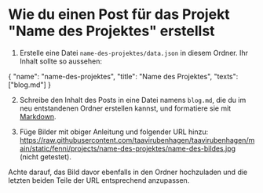 # Wie du einen Post für das Projekt "Name des Projektes" erstellst

1. Erstelle eine Datei ```name-des-projektes/data.json``` in diesem Ordner. Ihr Inhalt sollte so aussehen:

{
    "name": "name-des-projektes",
    "title": "Name des Projektes",
    <!---"staticImageUrls": ["Die Namen der Bilder", "die du im Post verwenden möchtest", "und in den Projekt-Ordner eingefügt hast", "zum Beispiel", "bild.png"],
    "onlineImageUrls": ["Links zu", "Bildern aus dem Internet", "die du auch verwenden möchtest"],-->
    "texts": ["blog.md"]
}

2. Schreibe den Inhalt des Posts in eine Datei namens ```blog.md```, die du im neu entstandenen Ordner erstellen kannst, und formatiere sie mit [Markdown](https://www.markdownguide.org/cheat-sheet/).

3. Füge Bilder mit obiger Anleitung und folgender URL hinzu: https://raw.githubusercontent.com/taavirubenhagen/taavirubenhagen/main/static/fenni/projects/name-des-projektes/name-des-bildes.jpg (nicht getestet).

Achte darauf, das Bild davor ebenfalls in den Ordner hochzuladen und die letzten beiden Teile der URL entsprechend anzupassen.